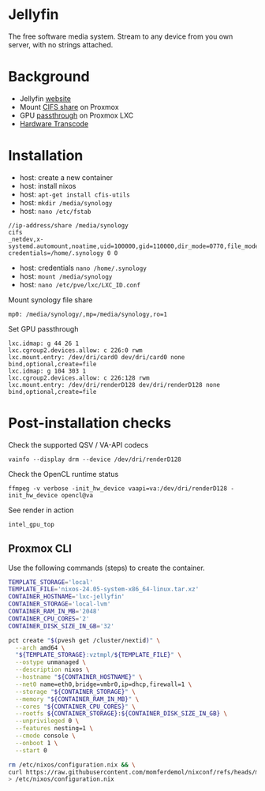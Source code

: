 # Jellyfin

The free software media system. Stream to any device from you own server, with no strings attached.

# Background

- Jellyfin [website](https://jellyfin.org/)
- Mount [CIFS share](https://forum.proxmox.com/threads/tutorial-unprivileged-lxcs-mount-cifs-shares.101795/) on Proxmox
- GPU [passthrough](https://www.simplehomelab.com/udms-11-gpu-passthrough-on-proxmox-lxc/) on Proxmox LXC
- [Hardware Transcode](https://www.youtube.com/watch?v=tWumbDlbzLY)

# Installation

- host: create a new container
- host: install nixos
- host: `apt-get install cfis-utils`
- host: `mkdir /media/synology`
- host: `nano /etc/fstab`

```
//ip-address/share /media/synology
cifs
_netdev,x-systemd.automount,noatime,uid=100000,gid=110000,dir_mode=0770,file_mode=0770,
credentials=/home/.synology 0 0
```

- host: credentials `nano /home/.synology`
- host: `mount /media/synology`
- host: `nano /etc/pve/lxc/LXC_ID.conf`

Mount synology file share
```
mp0: /media/synology/,mp=/media/synology,ro=1
```

Set GPU passthrough
```
lxc.idmap: g 44 26 1
lxc.cgroup2.devices.allow: c 226:0 rwm
lxc.mount.entry: /dev/dri/card0 dev/dri/card0 none bind,optional,create=file
lxc.idmap: g 104 303 1
lxc.cgroup2.devices.allow: c 226:128 rwm
lxc.mount.entry: /dev/dri/renderD128 dev/dri/renderD128 none bind,optional,create=file
```

# Post-installation checks

Check the supported QSV / VA-API codecs
```
vainfo --display drm --device /dev/dri/renderD128
```

Check the OpenCL runtime status
```
ffmpeg -v verbose -init_hw_device vaapi=va:/dev/dri/renderD128 -init_hw_device opencl@va
```

See render in action
```
intel_gpu_top
```

## Proxmox CLI

Use the following commands (steps) to create the container.

```sh
TEMPLATE_STORAGE='local'
TEMPLATE_FILE='nixos-24.05-system-x86_64-linux.tar.xz'
CONTAINER_HOSTNAME='lxc-jellyfin'
CONTAINER_STORAGE='local-lvm'
CONTAINER_RAM_IN_MB='2048'
CONTAINER_CPU_CORES='2'
CONTAINER_DISK_SIZE_IN_GB='32'
```

```sh
pct create "$(pvesh get /cluster/nextid)" \
  --arch amd64 \
  "${TEMPLATE_STORAGE}:vztmpl/${TEMPLATE_FILE}" \
  --ostype unmanaged \
  --description nixos \
  --hostname "${CONTAINER_HOSTNAME}" \
  --net0 name=eth0,bridge=vmbr0,ip=dhcp,firewall=1 \
  --storage "${CONTAINER_STORAGE}" \
  --memory "${CONTAINER_RAM_IN_MB}" \
  --cores "${CONTAINER_CPU_CORES}" \
  --rootfs ${CONTAINER_STORAGE}:${CONTAINER_DISK_SIZE_IN_GB} \
  --unprivileged 0 \
  --features nesting=1 \
  --cmode console \
  --onboot 1 \
  --start 0
  ```

```sh
rm /etc/nixos/configuration.nix && \
curl https://raw.githubusercontent.com/momferdemol/nixconf/refs/heads/main/lxc-jellyfin/configuration.nix \
> /etc/nixos/configuration.nix
```
